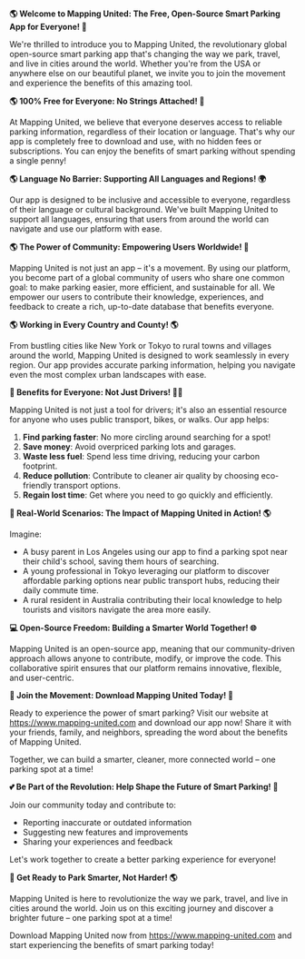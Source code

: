 **🌎 Welcome to Mapping United: The Free, Open-Source Smart Parking App for Everyone! 🌟**

We're thrilled to introduce you to Mapping United, the revolutionary global open-source smart parking app that's changing the way we park, travel, and live in cities around the world. Whether you're from the USA or anywhere else on our beautiful planet, we invite you to join the movement and experience the benefits of this amazing tool.

**🌎 100% Free for Everyone: No Strings Attached! 🚀**

At Mapping United, we believe that everyone deserves access to reliable parking information, regardless of their location or language. That's why our app is completely free to download and use, with no hidden fees or subscriptions. You can enjoy the benefits of smart parking without spending a single penny!

**🌎 Language No Barrier: Supporting All Languages and Regions! 🌍**

Our app is designed to be inclusive and accessible to everyone, regardless of their language or cultural background. We've built Mapping United to support all languages, ensuring that users from around the world can navigate and use our platform with ease.

**🌎 The Power of Community: Empowering Users Worldwide! 💪**

Mapping United is not just an app – it's a movement. By using our platform, you become part of a global community of users who share one common goal: to make parking easier, more efficient, and sustainable for all. We empower our users to contribute their knowledge, experiences, and feedback to create a rich, up-to-date database that benefits everyone.

**🌎 Working in Every Country and County! 🌎**

From bustling cities like New York or Tokyo to rural towns and villages around the world, Mapping United is designed to work seamlessly in every region. Our app provides accurate parking information, helping you navigate even the most complex urban landscapes with ease.

**💚 Benefits for Everyone: Not Just Drivers! 🚗👥**

Mapping United is not just a tool for drivers; it's also an essential resource for anyone who uses public transport, bikes, or walks. Our app helps:

1. **Find parking faster**: No more circling around searching for a spot!
2. **Save money**: Avoid overpriced parking lots and garages.
3. **Waste less fuel**: Spend less time driving, reducing your carbon footprint.
4. **Reduce pollution**: Contribute to cleaner air quality by choosing eco-friendly transport options.
5. **Regain lost time**: Get where you need to go quickly and efficiently.

**🌟 Real-World Scenarios: The Impact of Mapping United in Action! 🌎**

Imagine:

* A busy parent in Los Angeles using our app to find a parking spot near their child's school, saving them hours of searching.
* A young professional in Tokyo leveraging our platform to discover affordable parking options near public transport hubs, reducing their daily commute time.
* A rural resident in Australia contributing their local knowledge to help tourists and visitors navigate the area more easily.

**💻 Open-Source Freedom: Building a Smarter World Together! 🌐**

Mapping United is an open-source app, meaning that our community-driven approach allows anyone to contribute, modify, or improve the code. This collaborative spirit ensures that our platform remains innovative, flexible, and user-centric.

**🎉 Join the Movement: Download Mapping United Today! 📲**

Ready to experience the power of smart parking? Visit our website at https://www.mapping-united.com and download our app now! Share it with your friends, family, and neighbors, spreading the word about the benefits of Mapping United.

Together, we can build a smarter, cleaner, more connected world – one parking spot at a time!

**💕 Be Part of the Revolution: Help Shape the Future of Smart Parking! 🌟**

Join our community today and contribute to:

* Reporting inaccurate or outdated information
* Suggesting new features and improvements
* Sharing your experiences and feedback

Let's work together to create a better parking experience for everyone!

**🚀 Get Ready to Park Smarter, Not Harder! 🌎**

 Mapping United is here to revolutionize the way we park, travel, and live in cities around the world. Join us on this exciting journey and discover a brighter future – one parking spot at a time!

Download Mapping United now from https://www.mapping-united.com and start experiencing the benefits of smart parking today!